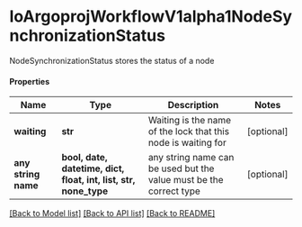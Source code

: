 # IoArgoprojWorkflowV1alpha1NodeSynchronizationStatus

NodeSynchronizationStatus stores the status of a node

#### Properties
Name | Type | Description | Notes
------------ | ------------- | ------------- | -------------
**waiting** | **str** | Waiting is the name of the lock that this node is waiting for | [optional] 
**any string name** | **bool, date, datetime, dict, float, int, list, str, none_type** | any string name can be used but the value must be the correct type | [optional]

[[Back to Model list]](../README.md#documentation-for-models) [[Back to API list]](../README.md#documentation-for-api-endpoints) [[Back to README]](../README.md)

